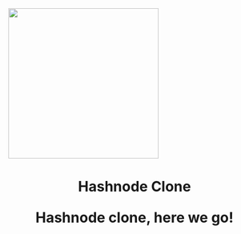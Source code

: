 <img src="" width="300px" align="center">

<h1 align="center">Hashnode Clone</a>

Hashnode clone, here we go!
